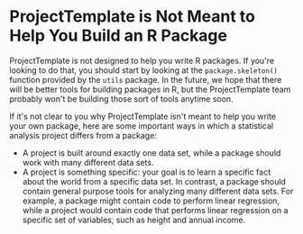 # ProjectTemplate is Not Meant to Help You Build an R Package

ProjectTemplate is not designed to help you write R packages. If you're
looking to do that, you should start by looking at the `package.skeleton()`
function provided by the `utils` package. In the future, we hope that there
will be better tools for building packages in R, but the ProjectTemplate
team probably won't be building those sort of tools anytime soon.

If it's not clear to you why ProjectTemplate isn't meant to help you write
your own package, here are some important ways in which a statistical analysis
project differs from a package:

* A project is built around exactly one data set, while a package should work with many different data sets.
* A project is something specific: your goal is to learn a specific fact about the world from a specific data set. In contrast, a package should contain general purpose tools for analyzing many different data sets. For example, a package might contain code to perform linear regression, while a project would contain code that performs linear regression on a specific set of variables, such as height and annual income.
